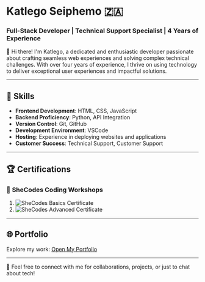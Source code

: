 # Katlego Seiphemo 🇿🇦  
### Full-Stack Developer | Technical Support Specialist | 4 Years of Experience  

👋 Hi there! I'm Katlego, a dedicated and enthusiastic developer passionate about crafting seamless web experiences and solving complex technical challenges. With over four years of experience, I thrive on using technology to deliver exceptional user experiences and impactful solutions.

---

## 🔧 **Skills**  
- **Frontend Development**: HTML, CSS, JavaScript  
- **Backend Proficiency**: Python, API Integration  
- **Version Control**: Git, GitHub  
- **Development Environment**: VSCode  
- **Hosting**: Experience in deploying websites and applications  
- **Customer Success**: Technical Support, Customer Support  

---

## 🏆 **Certifications**  
### 📜 **SheCodes Coding Workshops**  
1. ![SheCodes Basics Certificate](https://s3.amazonaws.com/shecodesio-production/students/certificates/000/225/873/original/225873.png?1731967397)  
2. ![SheCodes Advanced Certificate](https://s3.amazonaws.com/shecodesio-production/students/certificates/000/213/027/original/213027.png?1729619619)  

---

## 🌐 **Portfolio**  
Explore my work: [Open My Portfolio](https://katlegoseiphemo.github.io/My-Portfolio/)  

---

📩 Feel free to connect with me for collaborations, projects, or just to chat about tech!  
